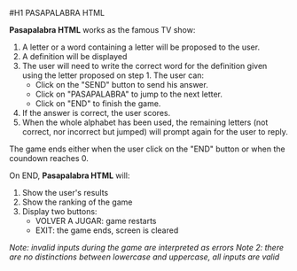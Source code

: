 #H1 PASAPALABRA HTML

**Pasapalabra HTML** works as the famous TV show:

1. A letter or a word containing a letter will be proposed to the user.
2. A definition will be displayed
3. The user will need to write the correct word for the definition given using the letter proposed on step 1. The user can:
    + Click on the "SEND" button to send his answer.
    + Click on "PASAPALABRA" to jump to the next letter.
    + Click on "END" to finish the game. 
4. If the answer is correct, the user scores.
5. When the whole alphabet has been used, the remaining letters (not correct, nor incorrect but jumped) will prompt again for the user to reply.

The game ends either when the user click on the "END" button or when the coundown reaches 0.

On END, **Pasapalabra HTML** will:

1. Show the user's results
2. Show the ranking of the game
3. Display two buttons:
    + VOLVER A JUGAR: game restarts
    + EXIT: the game ends, screen is cleared

*Note: invalid inputs during the game are interpreted as errors*
*Note 2: there are no distinctions between lowercase and uppercase, all inputs are valid*